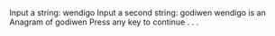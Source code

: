 Input a string: wendigo
Input a second string: godiwen
wendigo is an Anagram of godiwen
Press any key to continue . . .